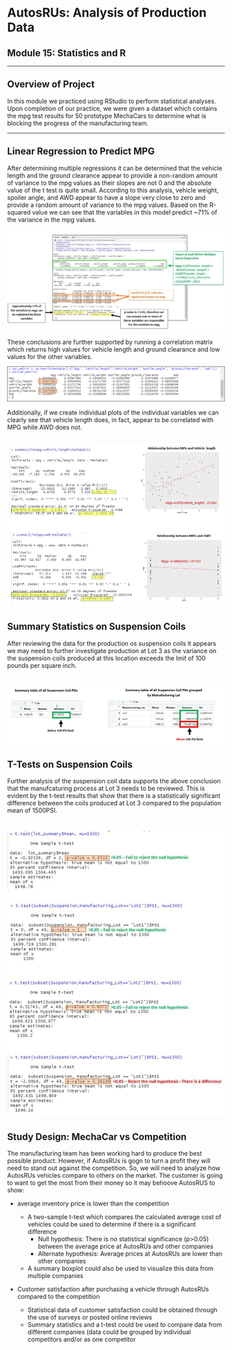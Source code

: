 # AutosRUs: Analysis of Production Data
## Module 15:  Statistics and R
---
## Overview of Project 

In this module we practiced using RStudio to perform statistical analyses.  Upon completion of our practice, we were given a dataset which contains the mpg test results for 50 prototype MechaCars to determine what is blocking the progress of the manufacturing team.

---
## Linear Regression to Predict MPG
After determining multiple regressions it can be determined that the vehicle length and the ground clearance appear to provide a non-random amount of variance to the mpg values as their slopes are not 0 and the absolute value of the t test is quite small.  According to this analysis, vehicle weight, spoiler angle, and AWD appear to have a slope very close to zero and provide a random amount of variance to the mpg values.  Based on the R-squared value we can see that the variables in this model predict ~71% of the variance in the mpg values. 

![image of linear regression output and interpretation](https://github.com/murphyk2021/MechaCar_Statistical_Analysis/blob/bf2414a40a5f803674d0de06ee744d91cec386aa/images/LinearRegression%20to%20Predict%20MPG.JPG)

These conclusions are further supported by running a correlation matrix which returns high values for vehicle length and ground clearance and low values for the other variables.

![iage of correlation matrix output](https://github.com/murphyk2021/MechaCar_Statistical_Analysis/blob/5bf733d59cb04038e1011c0118e7026e7acc7304/images/correlation_matrix.png)

Additionally, if we create individual plots of the individual variables we can clearly see that vehicle length does, in fact, appear to be correlated with MPG while AWD does not. 

![image of scatter plots with lnear regression](https://github.com/murphyk2021/MechaCar_Statistical_Analysis/blob/5bf733d59cb04038e1011c0118e7026e7acc7304/images/Independent_LinearRegression.JPG)
---
## Summary Statistics on Suspension Coils
After reviewing the data for the production os suspension coils it appears we may need to further investigate production at Lot 3 as the variance on the suspension coils produced at this location exceeds the lmit of 100 pounds per square inch.

![image of summary data](https://github.com/murphyk2021/MechaCar_Statistical_Analysis/blob/874544044324f762c83f5e33bf3f9f590e8061fd/images/PSI_limits_Sus_Coils.JPG)
---
## T-Tests on Suspension Coils
Further analysis of the suspension coil data supports the above conclusion that the manufcaturing process at Lot 3 needs to be reviewed.  This is evident by the t-test results that show that there is a statistically significant difference between the coils produced at Lot 3 compared to the population mean of 1500PSI.  

![t-test results](https://github.com/murphyk2021/MechaCar_Statistical_Analysis/blob/1b3c675c6a173485df11787686b043b5e83a2e0d/images/ttest_Sus_Coils.JPG)
---

## Study Design: MechaCar vs Competition
The manufacturing team has been working hard to produce the best possible product.  However, if AutosRUs is gogn to turn a profit they will need to stand out against the competition.  So, we will need to analyze how AutosRUs vehicles compare to others on the market.  The customer is going to want to get the most from their money so it may behoove AutosRUS to show:
- average inventory price is lower than the competition
  - A two-sample t-test which compares the calculated average cost of vehicles could be used to determine if there is a significant difference
    - Null hypothesis: There is no statistical significance (p>0.05) between the average price at AutosRUs and other companies
    - Alternate hypothesis: Average prices at AutosRUs are lower than other companies
  - A summary boxplot could also be used to visualize this data from multiple companies

- Customer satisfaction after purchasing a vehicle through AutosRUs compared to the competition
  - Statistical data of customer satisfaction could be obtained through the use of surveys or posted online reviews
  - Summary statistics and a t-test could be used to compare data from different companies (data could be grouped by individual competitors and/or as one competitor

